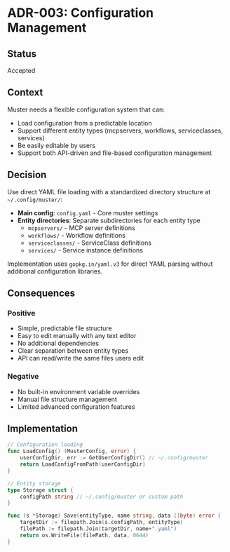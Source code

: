 # ADR-003: Configuration Management

## Status
Accepted

## Context

Muster needs a flexible configuration system that can:
- Load configuration from a predictable location
- Support different entity types (mcpservers, workflows, serviceclasses, services)
- Be easily editable by users
- Support both API-driven and file-based configuration management

## Decision

Use direct YAML file loading with a standardized directory structure at `~/.config/muster/`:

- **Main config**: `config.yaml` - Core muster settings
- **Entity directories**: Separate subdirectories for each entity type
  - `mcpservers/` - MCP server definitions
  - `workflows/` - Workflow definitions  
  - `serviceclasses/` - ServiceClass definitions
  - `services/` - Service instance definitions

Implementation uses `gopkg.in/yaml.v3` for direct YAML parsing without additional configuration libraries.

## Consequences

### Positive
- Simple, predictable file structure
- Easy to edit manually with any text editor
- No additional dependencies
- Clear separation between entity types
- API can read/write the same files users edit

### Negative
- No built-in environment variable overrides
- Manual file structure management
- Limited advanced configuration features

## Implementation

```go
// Configuration loading
func LoadConfig() (MusterConfig, error) {
    userConfigDir, err := GetUserConfigDir() // ~/.config/muster
    return LoadConfigFromPath(userConfigDir)
}

// Entity storage
type Storage struct {
    configPath string // ~/.config/muster or custom path
}

func (s *Storage) Save(entityType, name string, data []byte) error {
    targetDir := filepath.Join(s.configPath, entityType)
    filePath := filepath.Join(targetDir, name+".yaml")
    return os.WriteFile(filePath, data, 0644)
}
``` 